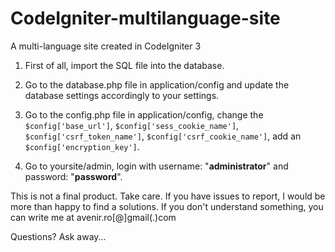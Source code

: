 # CodeIgniter-multilanguage-site
A multi-language site created in CodeIgniter 3

1. First of all, import the SQL file into the database.

2. Go to the database.php file in application/config and update the database settings accordingly to your settings.

3. Go to the config.php file in application/config, change the ```$config['base_url']```, ```$config['sess_cookie_name']```, ```$config['csrf_token_name']```, ```$config['csrf_cookie_name']```, add an ```$config['encryption_key']```.

4. Go to yoursite/admin, login with username: "**administrator**" and password: "**password**".

This is not a final product. Take care. If you have issues to report, I would be more than happy to find a solutions. If you don't understand something, you can write me at avenir.ro[@]gmail(.)com

Questions? Ask away...
